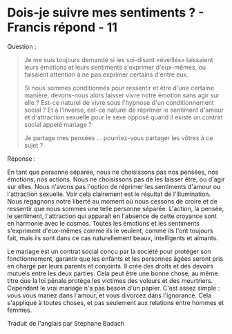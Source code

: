 # Dois-je suivre mes sentiments ? - Francis répond - 11

Question :

>Je me suis toujours demandé si les soi-disant «éveillés» laissaient leurs émotions et leurs sentiments s'exprimer d'eux-mêmes, ou faisaient attention à ne pas exprimer certains d'entre eux.
>
>Si nous sommes conditionnés pour ressentir et être d'une certaine manière, devons-nous alors laisser vivre notre émotion sans agir sur elle ? Est-ce naturel de vivre sous l'hypnose d'un conditionnement social ? Et à l’inverse, est-ce naturel de réprimer le sentiment d'amour et d'attraction sexuelle pour le sexe opposé quand il existe un contrat social appelé mariage ?
>
>Je partage mes pensées ... pourriez-vous partager les vôtres à ce sujet ?

Réponse :

En tant que personne séparée, nous ne choisissons pas nos pensées, nos émotions, nos actions. Nous ne choisissons pas de les laisser être, ou d'agir sur elles. Nous n'avons pas l'option de réprimer les sentiments d'amour ou l'attraction sexuelle. Voir cela clairement est le résultat de l'illumination. Nous regagnons notre liberté au moment où nous cessons de croire et de ressentir que nous sommes une telle personne séparée. L'action, la pensée, le sentiment, l'attraction qui apparaît en l'absence de cette croyance sont en harmonie avec le cosmos. Toutes les émotions et les sentiments s'expriment d'eux-mêmes comme ils le veulent, comme ils l'ont toujours fait, mais ils sont dans ce cas naturellement beaux, intelligents et aimants.

Le mariage est un contrat social conçu par la société pour protéger son fonctionnement, garantir que les enfants et les personnes âgées seront pris en charge par leurs parents et conjoints. Il crée des droits et des devoirs mutuels entre les deux parties. Cela peut être une bonne chose, au même titre que la loi pénale protège les victimes des voleurs et des meurtriers. Cependant le vrai mariage n'a pas besoin d'un papier. C'est assez simple : vous vous mariez dans l'amour, et vous divorcez dans l'ignorance. Cela s'applique à toutes choses, et pas seulement aux relations entre hommes et femmes.

Traduit de l'anglais par Stéphane Badach

